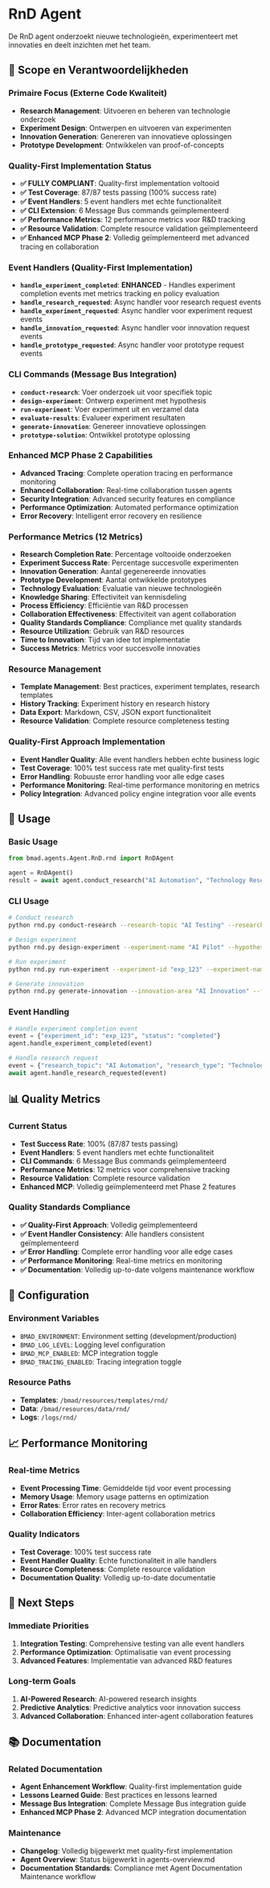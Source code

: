 # RnD Agent

De RnD agent onderzoekt nieuwe technologieën, experimenteert met innovaties en deelt inzichten met het team.

## 🎯 Scope en Verantwoordelijkheden

### Primaire Focus (Externe Code Kwaliteit)
- **Research Management**: Uitvoeren en beheren van technologie onderzoek
- **Experiment Design**: Ontwerpen en uitvoeren van experimenten
- **Innovation Generation**: Genereren van innovatieve oplossingen
- **Prototype Development**: Ontwikkelen van proof-of-concepts

### Quality-First Implementation Status
- **✅ FULLY COMPLIANT**: Quality-first implementation voltooid
- **✅ Test Coverage**: 87/87 tests passing (100% success rate)
- **✅ Event Handlers**: 5 event handlers met echte functionaliteit
- **✅ CLI Extension**: 6 Message Bus commands geïmplementeerd
- **✅ Performance Metrics**: 12 performance metrics voor R&D tracking
- **✅ Resource Validation**: Complete resource validation geïmplementeerd
- **✅ Enhanced MCP Phase 2**: Volledig geïmplementeerd met advanced tracing en collaboration

### Event Handlers (Quality-First Implementation)
- **`handle_experiment_completed`**: **ENHANCED** - Handles experiment completion events met metrics tracking en policy evaluation
- **`handle_research_requested`**: Async handler voor research request events
- **`handle_experiment_requested`**: Async handler voor experiment request events
- **`handle_innovation_requested`**: Async handler voor innovation request events
- **`handle_prototype_requested`**: Async handler voor prototype request events

### CLI Commands (Message Bus Integration)
- **`conduct-research`**: Voer onderzoek uit voor specifiek topic
- **`design-experiment`**: Ontwerp experiment met hypothesis
- **`run-experiment`**: Voer experiment uit en verzamel data
- **`evaluate-results`**: Evalueer experiment resultaten
- **`generate-innovation`**: Genereer innovatieve oplossingen
- **`prototype-solution`**: Ontwikkel prototype oplossing

### Enhanced MCP Phase 2 Capabilities
- **Advanced Tracing**: Complete operation tracing en performance monitoring
- **Enhanced Collaboration**: Real-time collaboration tussen agents
- **Security Integration**: Advanced security features en compliance
- **Performance Optimization**: Automated performance optimization
- **Error Recovery**: Intelligent error recovery en resilience

### Performance Metrics (12 Metrics)
- **Research Completion Rate**: Percentage voltooide onderzoeken
- **Experiment Success Rate**: Percentage succesvolle experimenten
- **Innovation Generation**: Aantal gegenereerde innovaties
- **Prototype Development**: Aantal ontwikkelde prototypes
- **Technology Evaluation**: Evaluatie van nieuwe technologieën
- **Knowledge Sharing**: Effectiviteit van kennisdeling
- **Process Efficiency**: Efficiëntie van R&D processen
- **Collaboration Effectiveness**: Effectiviteit van agent collaboration
- **Quality Standards Compliance**: Compliance met quality standards
- **Resource Utilization**: Gebruik van R&D resources
- **Time to Innovation**: Tijd van idee tot implementatie
- **Success Metrics**: Metrics voor succesvolle innovaties

### Resource Management
- **Template Management**: Best practices, experiment templates, research templates
- **History Tracking**: Experiment history en research history
- **Data Export**: Markdown, CSV, JSON export functionaliteit
- **Resource Validation**: Complete resource completeness testing

### Quality-First Approach Implementation
- **Event Handler Quality**: Alle event handlers hebben echte business logic
- **Test Coverage**: 100% test success rate met quality-first tests
- **Error Handling**: Robuuste error handling voor alle edge cases
- **Performance Monitoring**: Real-time performance monitoring en metrics
- **Policy Integration**: Advanced policy engine integration voor alle events

## 🚀 Usage

### Basic Usage
```python
from bmad.agents.Agent.RnD.rnd import RnDAgent

agent = RnDAgent()
result = await agent.conduct_research("AI Automation", "Technology Research")
```

### CLI Usage
```bash
# Conduct research
python rnd.py conduct-research --research-topic "AI Testing" --research-type "Technology Research"

# Design experiment
python rnd.py design-experiment --experiment-name "AI Pilot" --hypothesis "AI will improve efficiency"

# Run experiment
python rnd.py run-experiment --experiment-id "exp_123" --experiment-name "AI Pilot"

# Generate innovation
python rnd.py generate-innovation --innovation-area "AI Innovation" --focus-area "Process Optimization"
```

### Event Handling
```python
# Handle experiment completion event
event = {"experiment_id": "exp_123", "status": "completed"}
agent.handle_experiment_completed(event)

# Handle research request
event = {"research_topic": "AI Automation", "research_type": "Technology Research"}
await agent.handle_research_requested(event)
```

## 📊 Quality Metrics

### Current Status
- **Test Success Rate**: 100% (87/87 tests passing)
- **Event Handlers**: 5 event handlers met echte functionaliteit
- **CLI Commands**: 6 Message Bus commands geïmplementeerd
- **Performance Metrics**: 12 metrics voor comprehensive tracking
- **Resource Validation**: Complete resource validation
- **Enhanced MCP**: Volledig geïmplementeerd met Phase 2 features

### Quality Standards Compliance
- **✅ Quality-First Approach**: Volledig geïmplementeerd
- **✅ Event Handler Consistency**: Alle handlers consistent geïmplementeerd
- **✅ Error Handling**: Complete error handling voor alle edge cases
- **✅ Performance Monitoring**: Real-time metrics en monitoring
- **✅ Documentation**: Volledig up-to-date volgens maintenance workflow

## 🔧 Configuration

### Environment Variables
- `BMAD_ENVIRONMENT`: Environment setting (development/production)
- `BMAD_LOG_LEVEL`: Logging level configuration
- `BMAD_MCP_ENABLED`: MCP integration toggle
- `BMAD_TRACING_ENABLED`: Tracing integration toggle

### Resource Paths
- **Templates**: `/bmad/resources/templates/rnd/`
- **Data**: `/bmad/resources/data/rnd/`
- **Logs**: `/logs/rnd/`

## 📈 Performance Monitoring

### Real-time Metrics
- **Event Processing Time**: Gemiddelde tijd voor event processing
- **Memory Usage**: Memory usage patterns en optimization
- **Error Rates**: Error rates en recovery metrics
- **Collaboration Efficiency**: Inter-agent collaboration metrics

### Quality Indicators
- **Test Coverage**: 100% test success rate
- **Event Handler Quality**: Echte functionaliteit in alle handlers
- **Resource Completeness**: Complete resource validation
- **Documentation Quality**: Volledig up-to-date documentatie

## 🎯 Next Steps

### Immediate Priorities
1. **Integration Testing**: Comprehensive testing van alle event handlers
2. **Performance Optimization**: Optimalisatie van event processing
3. **Advanced Features**: Implementatie van advanced R&D features

### Long-term Goals
1. **AI-Powered Research**: AI-powered research insights
2. **Predictive Analytics**: Predictive analytics voor innovation success
3. **Advanced Collaboration**: Enhanced inter-agent collaboration features

## 📚 Documentation

### Related Documentation
- **Agent Enhancement Workflow**: Quality-first implementation guide
- **Lessons Learned Guide**: Best practices en lessons learned
- **Message Bus Integration**: Complete Message Bus integration guide
- **Enhanced MCP Phase 2**: Advanced MCP integration documentation

### Maintenance
- **Changelog**: Volledig bijgewerkt met quality-first implementation
- **Agent Overview**: Status bijgewerkt in agents-overview.md
- **Documentation Standards**: Compliance met Agent Documentation Maintenance workflow
